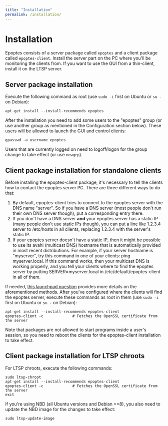 ```yaml
---
title: "Installation"
permalink: /installation/
---
```


# Installation

Epoptes consists of a server package called `epoptes` and a client package called `epoptes-client`. Install the server part on the PC where you'll be monitoring the clients from. If you want to use the GUI from a thin-client, install it on the LTSP server.

## Server package installation

Execute the following command as root (use `sudo -i` first on Ubuntu or `su -` on Debian):

```shell
apt-get install --install-recommends epoptes
```

After the installation you need to add some users to the "epoptes" group (or use another group as mentioned in the Configuration section below). These users will be allowed to launch the GUI and control clients:

```shell
gpasswd -a username epoptes
```

Users that are currently logged on need to logoff/logon for the group change to take effect (or use `newgrp`).

## Client package installation for standalone clients

Before installing the epoptes-client package, it's necessary to tell the clients how to contact the epoptes server PC. There are three different ways to do  that:

1. By default, epoptes-client tries to connect to the epoptes server with the DNS name "server". So if you have a DNS server (most people don't run their own DNS server though), put a corresponding entry there.
2. If you don't have a DNS server **and** your epoptes server has a static IP (many people don't use static IPs though), you can put a line like 1.2.3.4 server to /etc/hosts in all clients, replacing 1.2.3.4 with the server's static IP.
3. If your epoptes server doesn't have a static IP, then it might be possible to use its avahi (multicast DNS) hostname that is automatically provided in most recent distributions. For example, if your server hostname is "myserver", try this command in one of your clients: ping myserver.local. If this command works, then your multicast DNS is working properly, and you tell your clients where to find the epoptes server by putting SERVER=myserver.local in /etc/default/epoptes-client in all of them.

If needed, [this launchpad question](https://answers.launchpad.net/epoptes/+question/284584) provides more details on the aforementioned methods.
After you've configured where the clients will find the epoptes server, execute these commands as root in them (use `sudo -i` first on Ubuntu or `su -` on Debian):

```shell
apt-get install --install-recommends epoptes-client
epoptes-client -c             # Fetches the OpenSSL certificate from the server
```

Note that packages are not allowed to start programs inside a user's session, so you need to reboot the clients for the epoptes-client installation to take effect.

## Client package installation for LTSP chroots

For LTSP chroots, execute the following commands:

```shell
sudo ltsp-chroot
apt-get install --install-recommends epoptes-client
epoptes-client -c             # Fetches the OpenSSL certificate from the server
exit
```

If you're using NBD (all Ubuntu versions and Debian >=8), you also need to update the NBD image for the changes to take effect:

```shell
sudo ltsp-update-image
```
